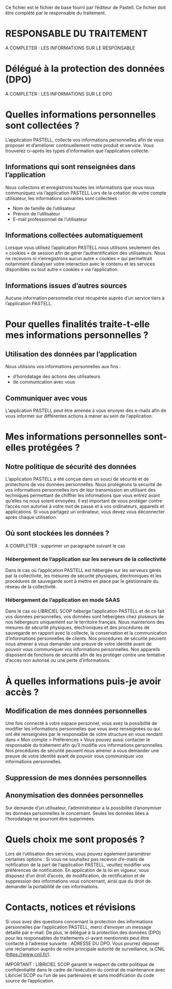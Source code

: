 
Ce fichier est le fichier de base fourni par l’éditeur de Pastell.
Ce fichier doit être complété par le responsable du traitement.

# RESPONSABLE DU TRAITEMENT

A COMPLETER : LES INFORMATIONS SUR LE RESPONSABLE

# Délégué à la protection des données (DPO)

A COMPLETER : LES INFORMATIONS SUR LE DPO

# Quelles informations personnelles sont collectées ?

L’application PASTELL, collecte vos informations personnelles afin de vous proposer
et d’améliorer continuellement notre produit et service.
Vous trouverez ci-après les types d’information que l’application collecte.

## Informations qui sont renseignées dans l’application

Nous collectons et enregistrons toutes les informations que vous nous communiquez via l’application PASTELL
Lors de la création de votre compte utilisateur, les informations suivantes sont collectées :

* Nom de famille de l’utilisateur
* Prénom de l’utilisateur
* E-mail professionnel de l’utilisateur

## Informations collectées automatiquement

Lorsque vous utilisez l’application PASTELL nous utilisons seulement des « cookies » de session afin de gérer l’authentification des utilisateurs.
Nous ne recevons ni n’enregistrons aucun autre « cookies » qui permettrait notamment d’analyser votre interaction avec le contenu et les services disponibles ou tout autre « cookies » via l’application.

## Informations issues d’autres sources

Aucune information personnelle n’est récupérée auprès d’un service tiers à l’application  PASTELL.

#  Pour quelles finalités traite-t-elle mes informations personnelles ?

## Utilisation des données par l’application

Nous utilisons vos informations personnelles aux fins :
- d’horodatage des actions des utilisateurs
- de communication avec vous

## Communiquer avec vous

L’application PASTELL peut être amenée à vous envoyer des e-mails afin de vous informer sur différentes actions à mener au sein de l’application.

# Mes informations personnelles sont-elles protégées ?

##  Notre politique de sécurité des données

L’application PASTELL a été conçue dans un souci de sécurité et de protections de vos données personnelles.
Nous protégeons la sécurité de vos informations personnelles lors de leur transmission en utilisant des techniques permettant de chiffrer les informations que vous entrez avant qu’elles ne nous soient envoyées.
Il est important de vous protéger contre l’accès non autorisé à votre mot de passe et à vos ordinateurs, appareils et applications. Si vous partagez un ordinateur, vous devez vous déconnecter après chaque utilisation.

## Où sont stockées les données ?

A COMPLETER : supprimer un paragraphe suivant le cas

### Hébergement de l’application sur les serveurs de la collectivité

Dans le cas où l’application PASTELL est hébergée sur les serveurs gérés par la collectivité, les mesures de sécurité physiques, électroniques et les procédures de sauvegarde sont à mettre en place par le gestionnaire du réseau de la collectivité.

### Hébergement de l’application en mode SAAS

Dans le cas où LIBRICIEL SCOP héberge l’application PASTELL et de ce fait vos données personnelles, vos données sont hébergées chez plusieurs de nos hébergeurs uniquement sur le territoire français.
Nous maintenons des mesures de sécurité physiques, électroniques et des procédures de sauvegarde en rapport avec la collecte, la conservation et la communication d’informations personnelles de clients.
Nos procédures de sécurité peuvent nous amener à vous demander une preuve de votre identité avant de pouvoir vous communiquer vos informations personnelles.
Nos appareils disposent de fonctions de sécurité afin de les protéger contre une tentative d’accès non autorisé ou une perte d’informations.

# À quelles informations puis-je avoir accès ?

## Modification de mes données personnelles

Une fois connecté à votre espace personnel, vous avez la possibilité de modifier les informations personnelles que vous avez renseignées ou qui ont été renseignées par le responsable de votre structure en vous rendant dans « Mon compte > Préférences »
Vous pouvez aussi contacter le responsable du traitement afin qu’il modifie vos informations personnelles. Nos procédures de sécurité peuvent nous amener à vous demander une preuve de votre identité avant de pouvoir vous communiquer vos informations personnelles.

## Suppression de mes données personnelles

## Anonymisation des données personnelles

Sur demande d’un utilisateur, l’administrateur a la possibilité d’anonymiser les données personnelles le concernant.
Seules les données liées à l’horodatage ne pourront être supprimées.

# Quels choix me sont proposés ?

Lors de l’utilisation des services, vous pouvez également paramétrer certaines options :
Si vous ne souhaitez pas recevoir d’e-mails de notification de la part de l’application PASTELL, veuillez modifier vos préférences de notification.
En application de la loi en vigueur, vous disposez d’un droit d’accès, de modification, de rectification et de suppression des informations vous concernant, ainsi que du droit de demander la portabilité de ces informations.

# Contacts, notices et révisions

Si vous avez des questions concernant la protection des informations personnelles par l’application PASTELL, merci d‘envoyer un message détaillé par e-mail.
De plus, le délégué à la protection des données (DPO) pour les responsables de traitements ci-avant mentionnés peut être contacté à l’adresse suivante : ADRESSE DU DPO.
Vous pourrez déposer une réclamation auprès de notre principale autorité de surveillance, la CNIL (https://www.cnil.fr/).

IMPORTANT : LIBRICIEL SCOP garantit le respect de cette politique de confidentialité dans le cadre de l’exécution du contrat de maintenance avec Libriciel SCOP ou l’un de ses partenaires et sans modification du code source de l’application.